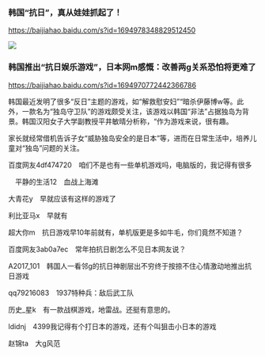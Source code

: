 ### 韩国“抗日”，真从娃娃抓起了！
https://baijiahao.baidu.com/s?id=1694978348829512450

![](http://pics2.baidu.com/feed/cf1b9d16fdfaaf516ea0f8a9e0abafe6f11f7a68.jpeg?token=e16c1621bd524790e19c3e623f2baf14)

### 韩国推出“抗日娱乐游戏”，日本网m感慨：改善两g关系恐怕将更难了
https://baijiahao.baidu.com/s?id=1694970772442366786

韩国最近发明了很多“反日”主题的游戏，如“解救慰安妇”“暗杀伊藤博w等。此外，一款名为“独岛守卫队”的游戏颇受关注，该游戏以韩国“非法”占据独岛为背景。韩国汉阳女子大学副教授平井敏晴分析称，“作为游戏来说，很有趣。

家长就经常借机告诉子女“威胁独岛安全的是日本”等，进而在日常生活中，培养儿童对“独岛”问题的关注。

百度网友4df474720　咱们不是也有一些单机游戏吗，电脑版的，我记得有很多

　平静的生活12　血战上海滩

大青花y　早就应该有这样的游戏了

利比亚马x　早就有

超大你m　抗日游戏早10年前就有，单机版更是多如牛毛，你们竟然不知道？

百度网友3ab0a7ec　常年拍抗日剧怎么不见日本网友说？

A2017_101　韩国人一看邻g的抗日神剧层出不穷终于按捺不住心情激动地推出抗日游戏

qq79216083　1937特种兵：敌后武工队

历史_星k　有一款战棋游戏，地雷战。还挺有意思的。

ldidnj　4399我记得有个打日本的游戏，还有个叫狙击小日本的游戏

赵锦ta　大g风范
